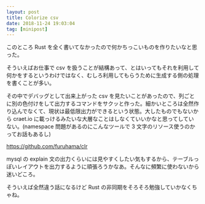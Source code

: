 ```yaml
---
layout: post
title: Colorize csv
date: 2018-11-24 19:03:04
tag: [minipost]
---
```


このところ Rust を全く書いてなかったので何かちっこいものを作りたいなと思った。

そういえばお仕事で csv を扱うことが結構あって、とはいってもそれを利用して何かをするというわけではなく、むしろ利用してもらうために生成する側の処理を書くことが多い。

その中でデバッグとして出来上がった csv を見たいことがあったので、列ごとに別の色付けをして出力するコマンドをサクッと作った。細かいところは全然作り込んでなくて、現状は最低限出力ができるという状態。大したものでもないから craet.io に載っけるみたいな大層なことはしなくていいかなと思ってしていない。(namespace 問題があるのにこんなツールで 3 文字のリソース使うのかってお話もあるし)

https://github.com/furuhama/clr

mysql の explain 文の出力くらいには見やすくしたい気もするから、テーブルっぽいレイアウトを出力するように頑張ろうかなあ。そんなに頻繁に使わないから迷いどころ。

そういえば全然違う話になるけど Rust の非同期をそろそろ勉強していかなくちゃね。

